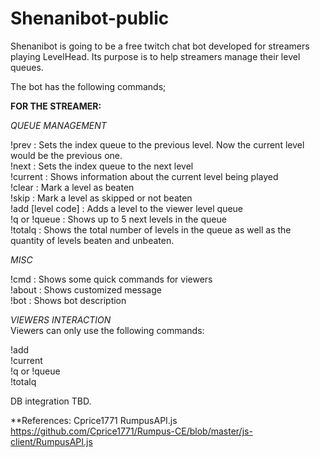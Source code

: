 # Shenanibot-public
Shenanibot is going to be a free twitch chat bot developed for streamers playing LevelHead. Its purpose is to help streamers manage their level queues.


The bot has the following commands;

**FOR THE STREAMER:**

_QUEUE MANAGEMENT_
    
!prev : Sets the index queue to the previous level. Now the current level would be the previous one.    
!next : Sets the index queue to the next level    
!current : Shows information about the current level being played    
!clear : Mark a level as beaten    
!skip : Mark a level as skipped or not beaten    
!add [level code] : Adds a level to the viewer level queue    
!q or !queue : Shows up to 5 next levels in the queue    
!totalq : Shows the total number of levels in the queue as well as the quantity of levels beaten and unbeaten.    
    
_MISC_    
    
!cmd : Shows some quick commands for viewers    
!about : Shows customized message    
!bot : Shows bot description    
    
_VIEWERS INTERACTION_    
Viewers can only use the following commands:    
    
!add    
!current    
!q or !queue    
!totalq    
    
    
DB integration TBD.    



**References:
Cprice1771 RumpusAPI.js
https://github.com/Cprice1771/Rumpus-CE/blob/master/js-client/RumpusAPI.js
